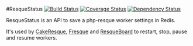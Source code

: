 #ResqueStatus [![Build Status](https://travis-ci.org/kamisama/ResqueStatus.png)](https://travis-ci.org/kamisama/ResqueStatus) [![Coverage Status](https://coveralls.io/repos/kamisama/ResqueStatus/badge.png)](https://coveralls.io/r/kamisama/ResqueStatus) [![Dependency Status](https://www.versioneye.com/package/php--kamisama--resquestatus/badge.png)](https://www.versioneye.com/package/php--kamisama--resquestatus)

ResqueStatus is an API to save a php-resque worker settings in Redis.

It's used by [CakeResque](http://cakeresque.kamisama.me/), [Fresque](https://github.com/kamisama/Fresque) and [ResqueBoard](http://resqueboard.kamisama.me/) to restart, stop, pause and resume workers.